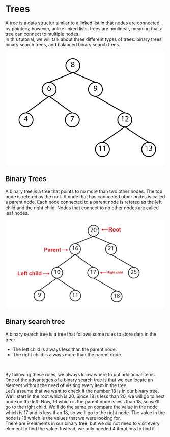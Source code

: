 # Trees

A tree is a data structur similar to a linked list in that nodes are connected by pointers; however, unlike linked lists, trees are nonlinear, meaning that a tree can connect to multiple nodes. 
</br>
In this tutorial, we will talk about three different types of trees: binary trees, binary search trees, and balanced binary search trees.
<p align="center">
<img  width="500" src="resources/tree.jpg">
</p>

## Binary Trees
A binary tree is a tree that points to no more than two other nodes. The top node is refered as the root. A node that has connceted other nodes is called a parent node. Each node connected to a parent node is refered as the left child and the right child. Nodes that connect to no other nodes are called leaf nodes.
<p align="center">
<img  width="500" src="resources/binary tree.jpg">
</p>

## Binary search tree
A binary search tree is a tree that follows some rules to store data in the tree:
* The left child is always less than the parent node.
* The right child is always more than the parent node
<br>

By following these rules, we always know where to put additional items. One of the advantages of a binary search tree is that we can locate an element without the need of visiting every item in the tree.
<br>
Let's assume that we want to check if the number 18 is in our binary tree. We'll start in the root which is 20. Since 18 is less than 20, we will go to next node on the left. Now, 16 which is the parent node is less than 18, so we'll go to the right child. We'll do the same en compare the value in the node which is 17 and is less than 18, so we'll go to the right node. The value in the node is 18 which is the values that we were looking for. <br>
There are 9 elements in our binary tree, but we did not need to visit every element to find the value. Instead, we only needed 4 iterations to find it.